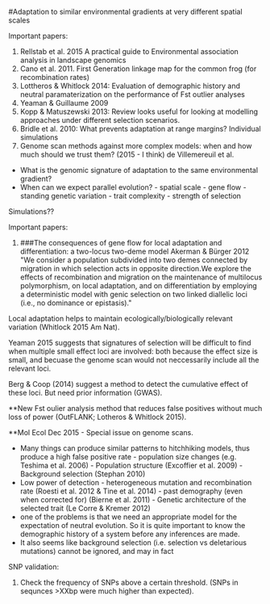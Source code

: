 #Adaptation to similar environmental gradients at very different spatial scales

Important papers: 

1. Rellstab et al. 2015 A practical guide to Environmental association analysis in landscape genomics
2. Cano et al. 2011. First Generation linkage map for the common frog (for recombination rates)
3. Lottheros & Whitlock 2014: Evaluation of demographic history and neutral paramaterization on the performance of Fst outlier analyses
4. Yeaman & Guillaume 2009
5. Kopp & Matuszewski 2013: Review looks useful for looking at modelling approaches under different selection scenarios. 
6. Bridle et al. 2010: What prevents adaptation at range margins? Individual simulations
7. Genome scan methods against more complex models: when and how much should we trust them? (2015 - I think) de Villemereuil et al. 


- What is the genomic signature of adaptation to the same environmental gradient?
- When can we expect parallel evolution? 
      - spatial scale
      - gene flow
      - standing genetic variation
      - trait complexity
      - strength of selection


Simulations??


Important papers:
1. ###The consequences of gene flow for local adaptation and differentiation: a two-locus two-deme model
Akerman & Bürger 2012
"We consider a population subdivided into two demes connected by migration
in which selection acts in opposite direction.We explore the effects of recombination
and migration on the maintenance of multilocus polymorphism, on local adaptation,
and on differentiation by employing a deterministic model with genic selection on
two linked diallelic loci (i.e., no dominance or epistasis)."


Local adaptation helps to maintain ecologically/biologically relevant variation (Whitlock 2015 Am Nat). 

Yeaman 2015 suggests that signatures of selection will be difficult to find when multiple small effect loci are involved: both because the effect size is small, and becuase the genome scan would not neccessarily include all the relevant loci. 

Berg & Coop (2014) suggest a method to detect the cumulative effect of these loci. But need prior information (GWAS). 

**New Fst oulier analysis method that reduces false positives without much loss of power (OutFLANK; Lotheros & Whitlock 2015). 


**Mol Ecol Dec 2015 - Special issue on genome scans. 
- Many things can produce similar patterns to hitchhiking models, thus produce a high false positive rate
      - population size changes (e.g. Teshima et al. 2006)
      - Population structure (Excoffier et al. 2009)
      - Background selection (Stephan 2010)
- Low power of detection 
      - heterogeneous mutation and recombination rate (Roesti et al. 2012 & Tine et al. 2014)
      - past demography (even when corrected for) (Bierne et al. 2011)
      - Genetic architecture of the selected trait (Le Corre & Kremer 2012)
- one of the problems is that we need an appropriate model for the expectation of neutral evolution. So it is quite important to know the demographic history of a system before any inferences are made. 
- It also seems like background selection (i.e. selection vs deletarious mutations) cannot be ignored, and may in fact 


SNP validation: 

1. Check the frequency of SNPs above a certain threshold. (SNPs in sequnces >XXbp were much higher than expected). 
